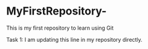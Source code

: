 # MyFirstRepository-
This is my first repository to learn using Git

Task 1: I am updating this line in my repository directly.

